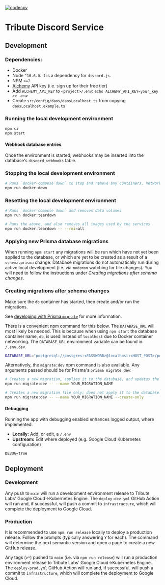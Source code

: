 [![codecov](https://codecov.io/gh/openlawteam/tribute-discord-service/branch/main/graph/badge.svg?token=1SM8FCMIQ6)](https://codecov.io/gh/openlawteam/tribute-discord-service)

# Tribute Discord Service

## Development

### Dependencies:

- Docker
- Node `^16.6.0`. It is a dependency for `discord.js`.
- NPM `>=7`
- [Alchemy](https://www.alchemy.com) API key (i.e. sign up for their free tier)
- Add `ALCHEMY_API_KEY` to `<project>/.env`: `echo ALCHEMY_API_KEY=your_key >> .env`
- Create `src/config/daos/daosLocalhost.ts` from copying `daosLocalhost.example.ts`

### Running the local development environment

```sh
npm ci
npm start
```

#### Webhook database entries

Once the environment is started, webhooks may be inserted into the database's `discord_webhooks` table.

### Stopping the local development environment

```sh
# Runs `docker-compose down` to stop and remove any containers, networks
npm run docker:down
```

### Resetting the local development environment

```sh
# Runs `docker-compose down` and removes data volumes
npm run docker:teardown

# Runs the above, and also removes all images used by the services
npm run docker:teardown -- --rmi=all
```

### Applying new Prisma database migrations

When running `npm start` any migrations will be run which have not yet been applied to the database, or which are yet to be created as a result of a `schema.prisma` change. Database migrations do not automatically run during active local development (i.e. via `nodemon` watching for file changes). You will need to follow the instructions under _Creating migrations after schema changes_.

### Creating migrations after schema changes

Make sure the `db` container has started, then create and/or run the migrations.

See [developing with Prisma `migrate`](https://www.prisma.io/docs/guides/database/developing-with-prisma-migrate) for more information.

There is a convenient npm command for this below. The `DATABASE_URL` will most likely be needed. This is because when using `npm start` the database container name, `db`, is used instead of `localhost` due to Docker container networking. The `DATABASE_URL` environment variable can be found in `/.env.dev`.

```sh
DATABASE_URL="postgresql://postgres:<PASSWORD>@localhost:<HOST_POST>/postgres" npm run docker:migrate:dev
```

Alternatively, the `migrate:dev` npm command is also available. Any arguments passed should be for Prisma's `prisma migrate dev`:

```sh
# Creates a new migration, applies it to the database, and updates the generated Prisma Client
npm run migrate:dev -- --name YOUR_MIGRATION_NAME

# Creates a new migration file only; does not apply it to the database.
npm run migrate:dev -- --name YOUR_MIGRATION_NAME --create-only
```

#### Debugging

Running the app with debugging enabled enhances logged output, where implemented.

- **Locally:** Add, or edit, a `/.env`
- **Upstream:** Edit where deployed (e.g. Google Cloud Kubernetes configuration)

```
DEBUG=true
```

## Deployment

### Development

Any push to `main` will run a development environment release to Tribute Labs' Google Cloud->Kubernetes Engine. The `deploy-dev.yml` GitHub Action will run and, if successful, will push a commit to `infrastructure`, which will complete the deployment to Google Cloud.

### Production

It is recommended to use `npm run release` locally to deploy a production release. Follow the prompts (typically answering `Y` for each). The command will determine the next semantic version and open a page to create a new GitHub release.

Any tags (`v*`) pushed to `main` (i.e. via `npm run release`) will run a production environment release to Tribute Labs' Google Cloud->Kubernetes Engine. The `deploy-prod.yml` GitHub Action will run and, if successful, will push a commit to `infrastructure`, which will complete the deployment to Google Cloud.

